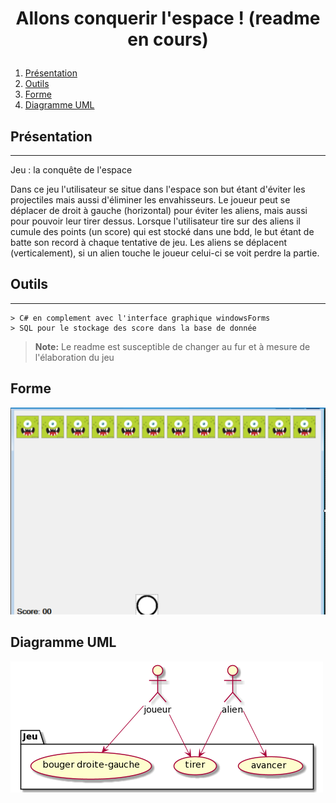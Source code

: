 # <p align="center">Allons conquerir l'espace ! (readme en cours)</p>

1. [Présentation](#présentation)
2. [Outils](#Outils)
3. [Forme](#Forme)
4. [Diagramme UML](#DiagrammeUML)

## Présentation
***
Jeu : la conquête de l'espace

Dans ce jeu l'utilisateur se situe dans l'espace son but étant d'éviter les projectiles mais aussi d'éliminer les envahisseurs.
Le joueur peut se déplacer de droit à gauche (horizontal) pour éviter les aliens, mais aussi pour pouvoir leur tirer dessus. Lorsque l'utilisateur tire sur des aliens il cumule des points (un score) qui est stocké dans une bdd, le but étant de batte son record à chaque tentative de jeu. 
Les aliens se déplacent (verticalement), si un alien touche le joueur celui-ci se voit perdre la partie.


## Outils
***
	> C# en complement avec l'interface graphique windowsForms
	> SQL pour le stockage des score dans la base de donnée

> **Note:** Le readme est susceptible de changer au fur et à mesure de l'élaboration du jeu


## Forme 

 ![alt text](https://github.com/Romy-code/E4-Projet1/blob/b685ce3e467e0785275ac78ecded48b4eed10b2f/formJeu.PNG)

## Diagramme UML
 ![alt text](https://github.com/Romy-code/E4-Projet1/blob/13422786187eac8107a715cbfca00aecf6b709ec/casUtilisationProjet1.png)

```
